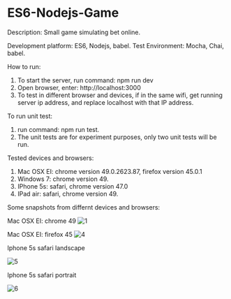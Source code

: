 # ES6-Nodejs-Game

Description: Small game simulating bet online. 

Development platform: ES6, Nodejs, babel.
Test Environment: Mocha, Chai, babel.

How to run:
  1. To start the server, run command: npm run dev
  2. Open browser, enter: http://localhost:3000
  3. To test in different browser and devices, if in the same wifi, get running server ip address, and replace localhost with that IP address.

To run unit test:
  1. run command: npm run test.
  2. The unit tests are for experiment purposes, only two unit tests will be run.

Tested devices and browsers:
  1. Mac OSX EI: chrome version 49.0.2623.87, firefox version 45.0.1
  2. Windows 7: chrome version 49.
  3. IPhone 5s: safari, chrome version 47.0
  4. IPad air: safari, chrome version 49.

Some snapshots from differnt devices and browsers: 

Mac OSX EI: chrome 49
![1](https://cloud.githubusercontent.com/assets/7226799/14160570/5d8a7ee2-f6dd-11e5-9529-948d347f67e8.png)

Mac OSX EI: firefox 45
![4](https://cloud.githubusercontent.com/assets/7226799/14160568/5d8a2e74-f6dd-11e5-811a-5557e4866d9f.png)

Iphone 5s safari landscape 

![5](https://cloud.githubusercontent.com/assets/7226799/14160722/99399ef4-f6de-11e5-81dc-c37e016d39b3.PNG)

Iphone 5s safari portrait

![6](https://cloud.githubusercontent.com/assets/7226799/14160721/9937e4ec-f6de-11e5-80d1-27a668b950f6.PNG)




